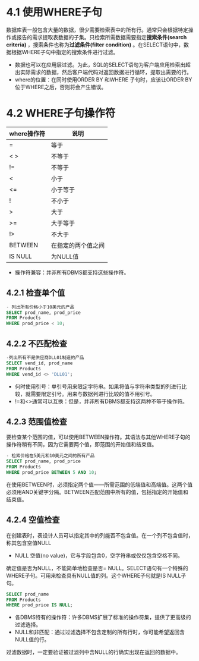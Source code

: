 
# 4.1 使用WHERE子句
数据库表一般包含大量的数据，很少需要检索表中的所有行。通常只会根据特定操作或报告的需求提取表数据的子集。只检索所需数据需要指定**搜索条件(search criteria)** ，搜索条件也称为**过滤条件(filter condition)** 。在SELECT语句中，数据根据WHERE子句中指定的搜索条件进行过滤。

- 数据也可以在应用层过滤。为此，SQL的SELECT语句为客户端应用检索出超出实际需求的数据，然后客户端代码对返回数据进行循环，提取出需要的行。
- where的位置：在同时使用ORDER BY 和WHERE 子句时，应该让ORDER BY位于WHERE之后，否则将会产生错误。

# 4.2 WHERE子句操作符
where操作符|说明
-----------|----
=|等于
< >|不等于
!=|不等于
<|小于
<=|小于等于
!|不小于
>|大于
>=|大于等于
!>|不大于
BETWEEN|在指定的两个值之间
IS NULL|为NULL值

- 操作符兼容：并非所有DBMS都支持这些操作符。

## 4.2.1 检查单个值

```sql
- 列出所有价格小于10美元的产品
SELECT prod_name, prod_price
FROM Products
WHERE prod_price < 10;
```

## 4.2.2 不匹配检查

```sql
-列出所有不是供应商DLL01制造的产品
SELECT vend_id, prod_name
FROM Products
WHERE vend_id <> 'DLL01';
```
- 何时使用引号：单引号用来限定字符串。如果将值与字符串类型的列进行比较，就需要限定引号。用来与数据列进行比较的值不用引号。
- !=和<>通常可以互换：但是，并非所有DBMS都支持这两种不等于操作符。

## 4.2.3 范围值检查
要检查某个范围的值，可以使用BETWEEN操作符。其语法与其他WHERE子句的操作符稍有不同，因为它需要两个值，即范围的开始值和结束值。
```sql
- 检索价格在5美元和10美元之间的所有产品
SELECT prod_name, prod_price
FROM Products
WHERE prod_price BETWEEN 5 AND 10;
```
在使用BETWEEN时，必须指定两个值——所需范围的低端值和高端值。这两个值必须用AND关键字分隔。BETWEEN匹配范围中所有的值，包括指定的开始值和结束值。

## 4.2.4 空值检查
在创建表时，表设计人员可以指定其中的列能否不包含值。在一个列不包含值时，称其包含空值NULL

- NULL 空值(no value)，它与字段包含0，空字符串或仅仅包含空格不同。

确定值是否为NULL，不能简单地检查是否= NULL。SELECT语句有一个特殊的WHERE子句。可用来检查具有NULL值的列。这个WHERE子句就是IS NULL子句。
```sql
SELECT prod_name
FROM Products
WHERE prod_price IS NULL;
```

- 各DBMS特有的操作符：许多DBMS扩展了标准的操作符集，提供了更高级的过滤选择。
- NULL和非匹配：通过过滤选择不包含定制的所有行时，你可能希望返回含NULL值的行。

过滤数据时，一定要验证被过滤列中含NULL的行确实出现在返回的数据中。
